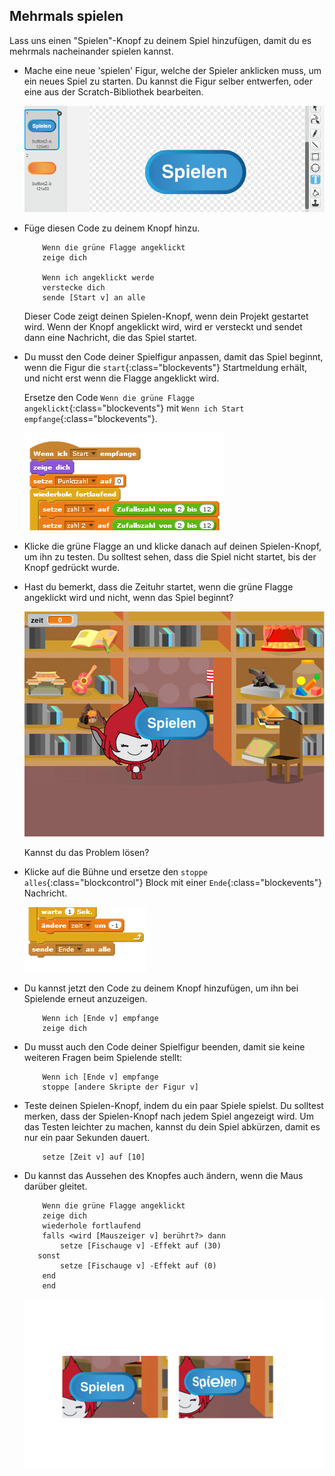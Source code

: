 ## Mehrmals spielen

Lass uns einen "Spielen"-Knopf zu deinem Spiel hinzufügen, damit du es mehrmals nacheinander spielen kannst.

+ Mache eine neue 'spielen' Figur, welche der Spieler anklicken muss, um ein neues Spiel zu starten. Du kannst die Figur selber entwerfen, oder eine aus der Scratch-Bibliothek bearbeiten.
    
    ![screenshot](images/brain-play.png)

+ Füge diesen Code zu deinem Knopf hinzu.
    
    ```blocks
        Wenn die grüne Flagge angeklickt
        zeige dich
    
        Wenn ich angeklickt werde
        verstecke dich
        sende [Start v] an alle
    ```
    
    Dieser Code zeigt deinen Spielen-Knopf, wenn dein Projekt gestartet wird. Wenn der Knopf angeklickt wird, wird er versteckt und sendet dann eine Nachricht, die das Spiel startet.

+ Du musst den Code deiner Spielfigur anpassen, damit das Spiel beginnt, wenn die Figur die `start`{:class="blockevents"} Startmeldung erhält, und nicht erst wenn die Flagge angeklickt wird.
    
    Ersetze den Code `Wenn die grüne Flagge angeklickt`{:class="blockevents"} mit `Wenn ich Start empfange`{:class="blockevents"}.
    
    ![screenshot](images/brain-start.png)

+ Klicke die grüne Flagge an und klicke danach auf deinen Spielen-Knopf, um ihn zu testen. Du solltest sehen, dass die Spiel nicht startet, bis der Knopf gedrückt wurde.

+ Hast du bemerkt, dass die Zeituhr startet, wenn die grüne Flagge angeklickt wird und nicht, wenn das Spiel beginnt?
    
    ![screenshot](images/brain-timer-bug.png)
    
    Kannst du das Problem lösen?

+ Klicke auf die Bühne und ersetze den `stoppe alles`{:class="blockcontrol"} Block mit einer `Ende`{:class="blockevents"} Nachricht.
    
    ![screenshot](images/brain-end.png)

+ Du kannst jetzt den Code zu deinem Knopf hinzufügen, um ihn bei Spielende erneut anzuzeigen.
    
    ```blocks
        Wenn ich [Ende v] empfange
        zeige dich
    ```

+ Du musst auch den Code deiner Spielfigur beenden, damit sie keine weiteren Fragen beim Spielende stellt:
    
    ```blocks
        Wenn ich [Ende v] empfange
        stoppe [andere Skripte der Figur v]
    ```

+ Teste deinen Spielen-Knopf, indem du ein paar Spiele spielst. Du solltest merken, dass der Spielen-Knopf nach jedem Spiel angezeigt wird. Um das Testen leichter zu machen, kannst du dein Spiel abkürzen, damit es nur ein paar Sekunden dauert.
    
    ```blocks
        setze [Zeit v] auf [10]
    ```

+ Du kannst das Aussehen des Knopfes auch ändern, wenn die Maus darüber gleitet.
    
    ```blocks
        Wenn die grüne Flagge angeklickt
        zeige dich
        wiederhole fortlaufend 
        falls <wird [Mauszeiger v] berührt?> dann
            setze [Fischauge v] -Effekt auf (30)
       sonst
            setze [Fischauge v] -Effekt auf (0)
        end
        end
    ```
    
    ![screenshot](images/brain-fisheye.png)